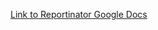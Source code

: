 [Link to Reportinator Google Docs](https://docs.google.com/document/d/1rhHiISxlRQanvaL4fDqOwIhfycR0hpW5-JAOCXQfVnA)
